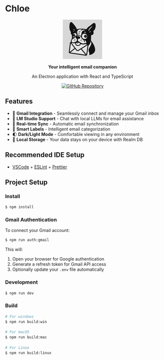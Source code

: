 # Chloe

<div align="center">
  <img src="resources/icon.png" alt="Chloe Logo" width="128" height="128">
  
  **Your intelligent email companion**
  
  An Electron application with React and TypeScript
  
  [![GitHub Repository](https://img.shields.io/badge/GitHub-ArEnSc%2FChloe-blue?style=flat-square&logo=github)](https://github.com/ArEnSc/Chloe)
</div>

## Features

- 📧 **Gmail Integration** - Seamlessly connect and manage your Gmail inbox
- 🤖 **LM Studio Support** - Chat with local LLMs for email assistance
- 🔄 **Real-time Sync** - Automatic email synchronization
- 🎯 **Smart Labels** - Intelligent email categorization
- 🌓 **Dark/Light Mode** - Comfortable viewing in any environment
- 💾 **Local Storage** - Your data stays on your device with Realm DB

## Recommended IDE Setup

- [VSCode](https://code.visualstudio.com/) + [ESLint](https://marketplace.visualstudio.com/items?itemName=dbaeumer.vscode-eslint) + [Prettier](https://marketplace.visualstudio.com/items?itemName=esbenp.prettier-vscode)

## Project Setup

### Install

```bash
$ npm install
```

### Gmail Authentication

To connect your Gmail account:

```bash
$ npm run auth:gmail
```

This will:

1. Open your browser for Google authentication
2. Generate a refresh token for Gmail API access
3. Optionally update your `.env` file automatically

### Development

```bash
$ npm run dev
```

### Build

```bash
# For windows
$ npm run build:win

# For macOS
$ npm run build:mac

# For Linux
$ npm run build:linux
```

